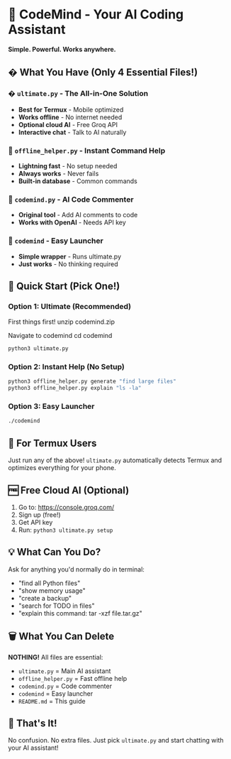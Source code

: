 # 🧠 CodeMind - Your AI Coding Assistant

**Simple. Powerful. Works anywhere.**

## � What You Have (Only 4 Essential Files!)

### � **`ultimate.py`** - The All-in-One Solution
- **Best for Termux** - Mobile optimized
- **Works offline** - No internet needed
- **Optional cloud AI** - Free Groq API
- **Interactive chat** - Talk to AI naturally

### 💨 **`offline_helper.py`** - Instant Command Help  
- **Lightning fast** - No setup needed
- **Always works** - Never fails
- **Built-in database** - Common commands

### 📝 **`codemind.py`** - AI Code Commenter
- **Original tool** - Add AI comments to code
- **Works with OpenAI** - Needs API key

### 🎯 **`codemind`** - Easy Launcher
- **Simple wrapper** - Runs ultimate.py
- **Just works** - No thinking required

## 🚀 Quick Start (Pick One!)

### Option 1: Ultimate (Recommended)

First things first!
unzip codemind.zip

Navigate to codemind
cd codemind

```bash
python3 ultimate.py
```

### Option 2: Instant Help (No Setup)
```bash
python3 offline_helper.py generate "find large files"
python3 offline_helper.py explain "ls -la"
```

### Option 3: Easy Launcher
```bash
./codemind
```

## 📱 For Termux Users

Just run any of the above! `ultimate.py` automatically detects Termux and optimizes everything for your phone.

## 🆓 Free Cloud AI (Optional)

1. Go to: https://console.groq.com/
2. Sign up (free!)
3. Get API key
4. Run: `python3 ultimate.py setup`

## 💡 What Can You Do?

Ask for anything you'd normally do in terminal:
- "find all Python files"
- "show memory usage"  
- "create a backup"
- "search for TODO in files"
- "explain this command: tar -xzf file.tar.gz"

## 🗑️ What You Can Delete

**NOTHING!** All files are essential:
- `ultimate.py` = Main AI assistant  
- `offline_helper.py` = Fast offline help
- `codemind.py` = Code commenter
- `codemind` = Easy launcher
- `README.md` = This guide

## 🎉 That's It!

No confusion. No extra files. Just pick `ultimate.py` and start chatting with your AI assistant!
